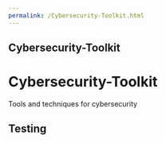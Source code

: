 ```yaml
---
permalink: /Cybersecurity-Toolkit.html
---
```

<head>
<link href="css/404.css" rel="stylesheet">
<link href="https://fonts.googleapis.com/css?family=Lora:400,700,400italic,700italic|Open+Sans:300italic,400italic,600italic,700italic,800italic,400,300,600,700,800|Rock+Salt" rel="stylesheet">
</head>
<body>
<h2>Cybersecurity-Toolkit</h2>
</body>

# Cybersecurity-Toolkit
Tools and techniques for cybersecurity

## Testing